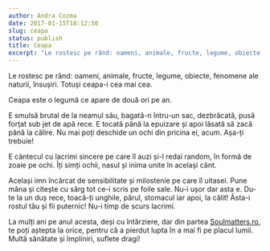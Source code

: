 ```yaml
---
author: Andra Cozma
date: 2017-01-15T18:12:50
slug: ceapa
status: publish
title: Ceapa
excerpt: "Le rostesc pe rând: oameni, animale, fructe, legume, obiecte, fenomene ale naturii, însușiri. Totuși ceapa-i cea mai cea. Ceapa este  "
---
```

Le rostesc pe rând: oameni, animale, fructe, legume, obiecte, fenomene ale naturii, însușiri. Totuși ceapa-i cea mai cea.

Ceapa este o legumă ce apare de două ori pe an.

E smulsă brutal de la neamul său, bagată-n întru-un sac, dezbrăcată, pusă forțat sub jet de apă rece. E tocată până la epuizare și apoi lăsată să zacă până la călire. Nu mai poți deschide un ochi din pricina ei, acum. Așa-ți trebuie!

E cântecul cu lacrimi sincere pe care îl auzi și-l redai random, în formă de zoaie pe ochi. Îți simți ochii, nasul și inima unite în același cânt.

Același imn încărcat de sensibilitate și milostenie pe care îl uitasei. Pune mâna și citește cu sârg tot ce-i scris pe foile sale. Nu-i ușor dar asta e. Du-te la un duș rece, toacă-ți unghile, părul, stomacul iar apoi, la călit! Ăsta-i rostul tău și fii puternic! Nu-i timp de scurs lacrimi.

La mulți ani pe anul acesta, deși cu întârziere, dar din partea [Soulmatters.ro](/), te poți aștepta la orice, pentru că a pierdut lupta în a mai fi pe placul lumii.  
Multă sănătate și împliniri, suflete dragi!
    